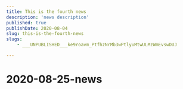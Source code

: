 ```yaml
---
title: This is the fourth news
description: 'news description'
published: true
publishDate: 2020-08-04
slug: this-is-the-fourth-news
slugs:
    - ___UNPUBLISHED___ke9roavm_PtfhzNrMb3wPtlyuMtwULMzWmEvswDUJ

---
```

# 2020-08-25-news
